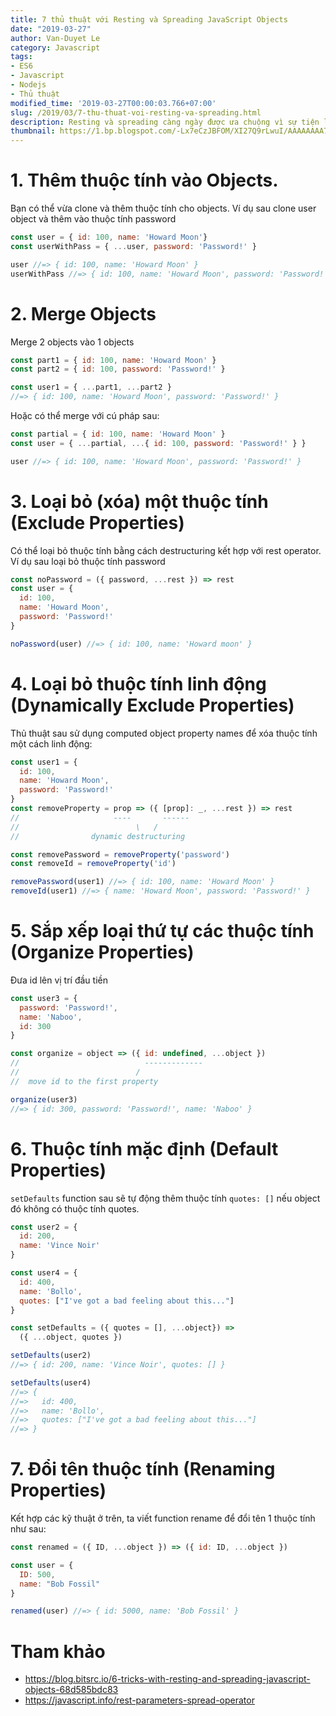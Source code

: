 ```yaml
---
title: 7 thủ thuật với Resting và Spreading JavaScript Objects
date: "2019-03-27"
author: Van-Duyet Le
category: Javascript
tags:
- ES6
- Javascript
- Nodejs
- Thủ thuật
modified_time: '2019-03-27T00:00:03.766+07:00'
slug: /2019/03/7-thu-thuat-voi-resting-va-spreading.html
description: Resting và spreading càng ngày được ưa chuộng vì sự tiện lợi của nó, sau đây là 7 tricks với JavaScript objects.
thumbnail: https://1.bp.blogspot.com/-Lx7eCzJBFOM/XI27Q9rLwuI/AAAAAAAA7f8/nArHouQIfwIJF_VQOpoUm2qaEG7VMgnfgCLcBGAs/s1600/Screen%2BShot%2B2019-03-17%2Bat%2B10.12.44%2BAM.png
---
```


# 1. Thêm thuộc tính vào Objects.

Bạn có thể vừa clone và thêm thuộc tính cho objects. Ví dụ sau clone user object và thêm vào thuộc tính password

```js
const user = { id: 100, name: 'Howard Moon'}
const userWithPass = { ...user, password: 'Password!' }

user //=> { id: 100, name: 'Howard Moon' }
userWithPass //=> { id: 100, name: 'Howard Moon', password: 'Password!' }
```

# 2. Merge Objects
Merge 2 objects vào 1 objects

```js
const part1 = { id: 100, name: 'Howard Moon' }
const part2 = { id: 100, password: 'Password!' }

const user1 = { ...part1, ...part2 }
//=> { id: 100, name: 'Howard Moon', password: 'Password!' }
```

Hoặc có thể merge với cú pháp sau:

```js
const partial = { id: 100, name: 'Howard Moon' }
const user = { ...partial, ...{ id: 100, password: 'Password!' } }

user //=> { id: 100, name: 'Howard Moon', password: 'Password!' }
```

# 3. Loại bỏ (xóa) một thuộc tính (Exclude Properties)
Có thể loại bỏ thuộc tính bằng cách destructuring kết hợp với rest operator. Ví dụ sau loại bỏ thuộc tính password

```js
const noPassword = ({ password, ...rest }) => rest
const user = {
  id: 100,
  name: 'Howard Moon',
  password: 'Password!'
}

noPassword(user) //=> { id: 100, name: 'Howard moon' }
```


# 4. Loại bỏ thuộc tính linh động (Dynamically Exclude Properties)
Thủ thuật sau sử dụng computed object property names để xóa thuộc tính một cách linh động:

```js
const user1 = {
  id: 100,
  name: 'Howard Moon',
  password: 'Password!'
}
const removeProperty = prop => ({ [prop]: _, ...rest }) => rest
//                     ----       ------
//                          \   /
//                dynamic destructuring

const removePassword = removeProperty('password')
const removeId = removeProperty('id')

removePassword(user1) //=> { id: 100, name: 'Howard Moon' }
removeId(user1) //=> { name: 'Howard Moon', password: 'Password!' }
```

# 5. Sắp xếp loại thứ tự các thuộc tính (Organize Properties)
Đưa id lên vị trí đầu tiền

```js
const user3 = {
  password: 'Password!',
  name: 'Naboo',
  id: 300
}

const organize = object => ({ id: undefined, ...object })
//                            -------------
//                          /
//  move id to the first property

organize(user3)
//=> { id: 300, password: 'Password!', name: 'Naboo' }
```

# 6. Thuộc tính mặc định (Default Properties)
`setDefaults` function sau sẽ tự động thêm thuộc tính `quotes: []` nếu object đó không có thuộc tính quotes.

```js
const user2 = {
  id: 200,
  name: 'Vince Noir'
}

const user4 = {
  id: 400,
  name: 'Bollo',
  quotes: ["I've got a bad feeling about this..."]
}

const setDefaults = ({ quotes = [], ...object}) =>
  ({ ...object, quotes })

setDefaults(user2)
//=> { id: 200, name: 'Vince Noir', quotes: [] }

setDefaults(user4)
//=> {
//=>   id: 400,
//=>   name: 'Bollo',
//=>   quotes: ["I've got a bad feeling about this..."]
//=> }
```

# 7. Đổi tên thuộc tính (Renaming Properties)
Kết hợp các kỹ thuật ở trên, ta viết function rename để đổi tên 1 thuộc tính như sau:

```js
const renamed = ({ ID, ...object }) => ({ id: ID, ...object })

const user = {
  ID: 500,
  name: "Bob Fossil"
}

renamed(user) //=> { id: 5000, name: 'Bob Fossil' }
```

# Tham khảo

- https://blog.bitsrc.io/6-tricks-with-resting-and-spreading-javascript-objects-68d585bdc83
- https://javascript.info/rest-parameters-spread-operator


